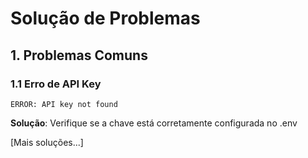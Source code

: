 # Solução de Problemas

## 1. Problemas Comuns

### 1.1 Erro de API Key
```
ERROR: API key not found
```
**Solução**: Verifique se a chave está corretamente configurada no .env

[Mais soluções...] 